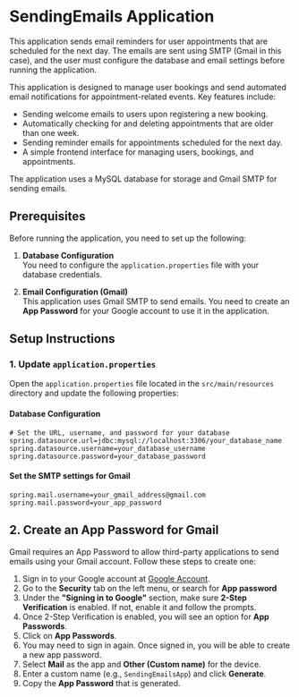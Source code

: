 # SendingEmails Application

This application sends email reminders for user appointments that are scheduled for the next day. The emails are sent using SMTP (Gmail in this case), and the user must configure the database and email settings before running the application.

This application is designed to manage user bookings and send automated email notifications for appointment-related events. Key features include:
- Sending welcome emails to users upon registering a new booking.
- Automatically checking for and deleting appointments that are older than one week.
- Sending reminder emails for appointments scheduled for the next day.
- A simple frontend interface for managing users, bookings, and appointments.

The application uses a MySQL database for storage and Gmail SMTP for sending emails.


## Prerequisites

Before running the application, you need to set up the following:

1. **Database Configuration**  
   You need to configure the `application.properties` file with your database credentials.

2. **Email Configuration (Gmail)**  
   This application uses Gmail SMTP to send emails. You need to create an **App Password** for your Google account to use it in the application.

## Setup Instructions

### 1. Update `application.properties`

Open the `application.properties` file located in the `src/main/resources` directory and update the following properties:




#### Database Configuration
```properties
# Set the URL, username, and password for your database
spring.datasource.url=jdbc:mysql://localhost:3306/your_database_name
spring.datasource.username=your_database_username
spring.datasource.password=your_database_password
```


#### Set the SMTP settings for Gmail
```properties
spring.mail.username=your_gmail_address@gmail.com
spring.mail.password=your_app_password
```

## 2. Create an App Password for Gmail

Gmail requires an App Password to allow third-party applications to send emails using your Gmail account. Follow these steps to create one:

1. Sign in to your Google account at [Google Account](https://myaccount.google.com/).
2. Go to the **Security** tab on the left menu, or search for **App password**
3. Under the **"Signing in to Google"** section, make sure **2-Step Verification** is enabled. If not, enable it and follow the prompts.
4. Once 2-Step Verification is enabled, you will see an option for **App Passwords**.
5. Click on **App Passwords**.
6. You may need to sign in again. Once signed in, you will be able to create a new app password.
7. Select **Mail** as the app and **Other (Custom name)** for the device.
8. Enter a custom name (e.g., `SendingEmailsApp`) and click **Generate**.
9. Copy the **App Password** that is generated.
